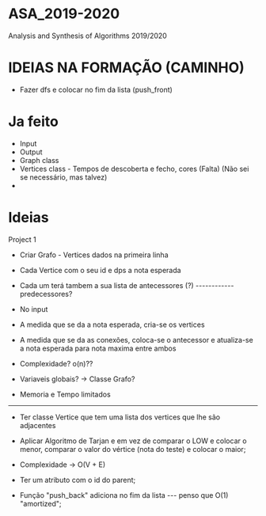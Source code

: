 # ASA_2019-2020
Analysis and Synthesis of Algorithms 2019/2020


# IDEIAS NA FORMAÇÃO (CAMINHO)
 - Fazer dfs e colocar no fim da lista (push_front)

# Ja feito

 - Input
 - Output
 - Graph class
 - Vertices class - Tempos de descoberta e fecho, cores (Falta) (Não sei se necessário, mas talvez)
 - 


# Ideias

Project 1

 - Criar Grafo - Vertices dados na primeira linha
 - Cada Vertice com o seu id e dps a nota esperada
 - Cada um terá tambem a sua lista de antecessores (?)  ------------ predecessores?
 
 - No input
 - A medida que se da a nota esperada, cria-se os vertices
 - A medida que se da as conexões, coloca-se o antecessor
    e atualiza-se a nota esperada para nota maxima entre ambos

 - Complexidade? o(n)??
 - Variaveis globais? -> Classe Grafo?
 - Memoria e Tempo limitados

-------------------------------------------------------------------------

 - Ter classe Vertice que tem uma lista dos vertices que lhe são adjacentes
 - Aplicar Algoritmo de Tarjan e em vez de comparar o LOW e colocar o menor,
   comparar o valor do vértice (nota do teste) e colocar o maior;
 - Complexidade -> O(V + E)
 - Ter um atributo com o id do parent;

 - Função "push_back" adiciona no fim da lista  --- penso que O(1) "amortized";
